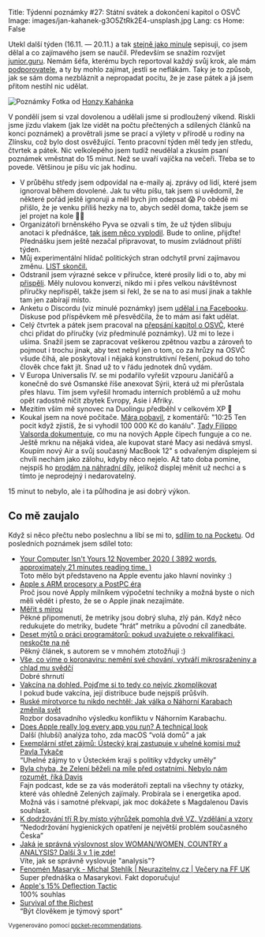 Title: Týdenní poznámky #27: Státní svátek a dokončení kapitol o OSVČ
Image: images/jan-kahanek-g3O5ZtRk2E4-unsplash.jpg
Lang: cs
Home: False


Utekl další týden (16.11. — 20.11.) a tak [stejně jako minule]({filename}/2020-11-13_tydenni-poznamky-26-clanek-na-hn-a-czechinvest.md) sepisuji, co jsem dělal a co zajímavého jsem se naučil. Především se snažím rozvíjet [junior.guru](https://junior.guru/). Nemám šéfa, kterému bych reportoval každý svůj krok, ale mám [podporovatele](https://junior.guru/donate/), a ty by mohlo zajímat, jestli se neflákám. Taky je to způsob, jak se sám doma nezbláznit a nepropadat pocitu, že je zase pátek a já jsem přitom nestihl nic udělat.

![Poznámky]({static}/images/jan-kahanek-g3O5ZtRk2E4-unsplash.jpg)
Fotka od [Honzy Kahánka](https://unsplash.com/@honza_kahanek)

V pondělí jsem si vzal dovolenou a udělali jsme si prodloužený víkend. Riskli jsme jízdu vlakem (jak lze vidět na počtu přečtených a sdílených článků na konci poznámek) a provětrali jsme se prací a výlety v přírodě u rodiny na Zlínsku, což bylo dost osvěžující. Tento pracovní týden měl tedy jen středu, čtvrtek a pátek. Nic velkolepého jsem tudíž neudělal a zkusím psaní poznámek vměstnat do 15 minut. Než se uvaří vajíčka na večeři. Třeba se to povede. Většinou je píšu víc jak hodinu.

- V průběhu středy jsem odpovídal na e-maily aj. zprávy od lidí, které jsem ignoroval během dovolené. Jak tu větu píšu, tak jsem si uvědomil, že některé pořád ještě ignoruji a měl bych jim odepsat 😱 Po obědě mi přišlo, že je venku příliš hezky na to, abych seděl doma, takže jsem se jel projet na kole 🤷‍♂️
- Organizátoři brněnského Pyva se ozvali s tím, že už týden slibuju anotaci k přednášce, [tak jsem něco vyplodil](https://pyvo.cz/brno-pyvo/2020-11/). Bude to online, přijďte! Přednášku jsem ještě nezačal připravovat, to musím zvládnout příští týden.
- Můj experimentální hlídač politických stran odchytil první zajímavou změnu. [LIST skončil.](https://twitter.com/honzajavorek/status/1329347842587156480)
- Odstranil jsem výrazné sekce v příručce, které prosily lidi o to, aby mi [přispěli](https://junior.guru/donate/). Měly nulovou konverzi, nikdo mi i přes velkou návštěvnost příručky nepřispěl, takže jsem si řekl, že se na to asi musí jinak a takhle tam jen zabírají místo.
- Anketu o Discordu (viz minulé poznámky) jsem [udělal i na Facebooku](https://www.facebook.com/groups/junior.guru/permalink/494820874774858/). Diskuse pod příspěvkem mě přesvědčila, že to mám asi fakt udělat.
- Celý čtvrtek a pátek jsem pracoval na [přepsání kapitol o OSVČ](https://github.com/honzajavorek/junior.guru/pull/414), které chci přidat do příručky (viz předminulé poznámky). Už mi to leze i ušima. Snažil jsem se zapracovat veškerou zpětnou vazbu a zároveň to pojmout i trochu jinak, aby text nebyl jen o tom, co za hrůzy na OSVČ všude číhá, ale poskytoval i nějaká konstruktivní řešení, pokud do toho člověk chce fakt jít. Snad už to v řádu jednotek dnů vydám.
- V Europa Universalis IV. se mi podařilo vyřešit vzpouru Janičářů a konečně do své Osmanské říše anexovat Sýrii, která už mi přerůstala přes hlavu. Tím jsem vyřešil hromadu interních problémů a už mohu opět radostně ničit zbytek Evropy, Asie i Afriky.
- Mezitím vším mě synovec na Duolingu předběhl v celkovém XP 🤨
- Koukal jsem na nové počítače. [Mára pobavil](https://www.youtube.com/watch?v=heGYlDrrRMM), z komentářů: "10:25 Ten pocit když zjistíš, že si vyhodil 100 000 Kč do kanálu". [Tady Filippo Valsorda dokumentuje](https://twitter.com/FiloSottile/status/1329093320207859717), co mu na nových Apple čipech funguje a co ne. Ještě mrknu na nějaká videa, ale kupovat staré Macy asi nedává smysl. Koupím nový Air a svůj současný MacBook 12" s odvařeným displejem si chvíli nechám jako zálohu, kdyby něco nejelo. Až tato doba pomine, nejspíš ho [prodám na náhradní díly](https://www.nbservis.cz/vykup/), jelikož displej měnit už nechci a s tímto je neprodejný i nedarovatelný.

15 minut to nebylo, ale i ta půlhodina je asi dobrý výkon.


## Co mě zaujalo

Když si něco přečtu nebo poslechnu a líbí se mi to, [sdílím to na Pocketu](https://getpocket.com/@honzajavorek). Od posledních poznámek jsem sdílel toto:

- [Your Computer Isn't Yours 12 November 2020 ( 3892 words, approximately 21 minutes reading time. )](https://getpocket.com/redirect?&url=https%3A%2F%2Fsneak.berlin%2F20201112%2Fyour-computer-isnt-yours%2F&h=1ca11d5c8ffae8444fbf658e907e3f5ebb9dc59ddcb2a91959aef7c02d825230)<br>Toto mělo být představeno na Apple eventu jako hlavní novinky :)
- [Apple s ARM procesory a PostPC éra](https://getpocket.com/redirect?&url=https%3A%2F%2Fwww.marigold.cz%2Fitem%2Fapple-s-arm-procesory-a-postpc-era&h=e803a37e770de6581445f01c54a85aeb386fef74de97c6920a15c5320272aa47)<br>Proč jsou nové Apply milníkem výpočetní techniky a možná byste o nich měli vědět i přesto, že se o Apple jinak nezajímáte.
- [Měřit s mírou](https://getpocket.com/redirect?&url=https%3A%2F%2Fhoudekpetr.blogspot.com%2F2020%2F11%2Fmerit-s-mirou.html&h=62f0cb651b9693bb0efc7006bd8ffa6f987531345008cc4353d0a01cd695e538)<br>Pěkné připomenutí, že metriky jsou dobrý sluha, zlý pán. Když něco redukujete do metriky, budete “hrát” metriku a původní cíl zanedbáte.
- [Deset mýtů o práci programátorů: pokud uvažujete o rekvalifikaci, neskočte na ně](https://getpocket.com/redirect?&url=https%3A%2F%2Fnazory.ihned.cz%2Fc7-66842510-ofofc-cf514314230baa8&h=15a68c2e90b4cd4d8163f6c1ee03490eea52f2a3064ff58d61e2bdde9a5e9532)<br>Pěkný článek, s autorem se v mnohém ztotožňuji :)
- [Vše, co víme o koronaviru: nemění své chování, vytváří mikrosraženiny a chlad mu svědčí](https://getpocket.com/redirect?&url=https%3A%2F%2Fwww.irozhlas.cz%2Fzpravy-domov%2Fvse-o-koronaviru-covid-19-prehled-cesko-svet-studie-priznaky-leky-vakcina_2010180600_dok&h=74b53a93b076c4ce02c8493fd635aaf2847ead93f55c961a2b27b50999ce6049)<br>Dobré shrnutí
- [Vakcína na dohled. Pojďme si to tedy co nejvíc zkomplikovat](https://getpocket.com/redirect?&url=https%3A%2F%2Ffinmag.penize.cz%2Fkaleidoskop%2F421424-vakcina-na-dohled-pojdme-si-to-tedy-co-nejvic-zkomplikovat&h=eccc0bfb83b8e0baa490d8757fb41b8b69183e541a75a78b3dbe58ab23f4b1aa)<br>I pokud bude vakcína, její distribuce bude nejspíš průšvih.
- [Ruské mírotvorce tu nikdo nechtěl: Jak válka o Náhorní Karabach změnila svět](https://getpocket.com/redirect?&url=https%3A%2F%2Ft.co%2FtFfSUeSLec%3Fssr%3Dtrue&h=266e0a5d12c6bc966c3f9c9b4a02de26a060687c2d49334500b7b73cbb212db9)<br>Rozbor dosavadního výsledku konfliktu v Náhorním Karabachu.
- [Does Apple really log every app you run? A technical look](https://getpocket.com/redirect?&url=https%3A%2F%2Fblog.jacopo.io%2Fen%2Fpost%2Fapple-ocsp%2F&h=0322f0ac68a2cf2a56504487dac42da4feedaca185f32702b86b669db2b5d9b3)<br>Další (hlubší) analýza toho, zda macOS “volá domů” a jak
- [Exemplární střet zájmů: Ústecký kraj zastupuje v uhelné komisi muž Pavla Tykače](https://getpocket.com/redirect?&url=http%3A%2F%2Fgo.sparkpostmail.com%2Ff%2Fa%2FBS_V8m7K4vywHEnL7Rh8XA%7E%7E%2FAAA-fAA%7E%2FRgRhlLaMP0TraHR0cHM6Ly9kZW5pa3JlZmVyZW5kdW0uY3ovY2xhbmVrLzMxOTQ0LWV4ZW1wbGFybmktc3RyZXQtemFqbXUtdXN0ZWNreS1rcmFqLXphc3R1cHVqZS12LXVoZWxuZS1rb21pc2ktbXV6LXBhdmxhLXR5a2FjZT91dG1fc291cmNlPWVjb21haWwmdXRtX2NhbXBhaWduPTIwMjBfMTFfMTNfcm96ZXNpbGthX3JlcG9ydGVya3lfaV8xNjEwMjAyMCZ1dG1fbWVkaXVtPWVtYWlsJnV0bV90ZXJtPTUxMTImZWNtaWQ9NDYxMFcDc3BjQgoAJ7Exsl-4NdgCUhRtYWlsQGhvbnphamF2b3Jlay5jelgEAABpUQ%7E%7E&h=18b97e312de397117a18becad8b01c6f1b221cb0925d34532088df22489caf81)<br>“Uhelné zájmy to v Ústeckém kraji s politiky vždycky uměly”
- [Byla chyba, že Zelení běželi na míle před ostatními. Nebylo nám rozumět, říká Davis](https://getpocket.com/redirect?&url=https%3A%2F%2Fwww.info.cz%2Fpodcasty%2Finsider-podcast%2Fbyla-chyba-ze-zeleni-bezeli-na-mile-pred-ostatnimi-nebylo-nam-rozumet-rika-davis&h=b9a69301e0bd97101808568956d12309d13c417bc9f98f0dc208841d96d0455d)<br>Fajn podcast, kde se za vás moderátoři zeptali na všechny ty otázky, které vás ohledně Zelených zajímaly. Probírala se i energetika apod. Možná vás i samotné překvapí, jak moc dokážete s Magdalenou Davis souhlasit.
- [K dodržování tří R by místo výhrůžek pomohla dvě VZ. Vzdělání a vzory](https://getpocket.com/redirect?&url=https%3A%2F%2Ft.co%2FDo5OH0n6Vg%3Fssr%3Dtrue&h=9eea954eb130a9a95e803f526d23328d55368bb48dc5e0ccdd26a9ee9bb325b0)<br>“Nedodržování hygienických opatření je největší problém současného Česka”
- [Jaká je správná výslovnost slov WOMAN/WOMEN, COUNTRY a ANALYSIS? Další 3 v 1 je zde!](https://getpocket.com/redirect?&url=https%3A%2F%2Fwww.youtube.com%2Fwatch%3Fv%3D0PKtVzb2M4g&h=25885542016a96021fe4aecf95c102fc178f3b1eb261855add9e4d6937d0a451)<br>Víte, jak se správně vyslovuje "analysis"?
- [Fenomén Masaryk - Michal Stehlík | Neurazitelny.cz | Večery na FF UK](https://getpocket.com/redirect?&url=https%3A%2F%2Fwww.youtube.com%2Fwatch%3Fv%3DXt0vLLTpJK8&h=2a56c32854e96354ee995acca37da1ea0efbb9e618fc64045413c51349f7c10b)<br>Super přednáška o Masarykovi. Fakt doporučuju!
- [Apple's 15% Deflection Tactic](https://getpocket.com/redirect?&url=https%3A%2F%2Fwww.johnluxford.com%2Fblog%2Fapples-15-percent-deflection-tactic%2F&h=c9f6d3b1a3a1ba0f5c67f0bb0069f395d5512f0f6b8952cf1567bc3fc939e199)<br>100% souhlas
- [Survival of the Richest](https://getpocket.com/redirect?&url=https%3A%2F%2Fonezero.medium.com%2Fsurvival-of-the-richest-9ef6cddd0cc1&h=c93dc1ee0c69376013341eb2b755a5f089c60ee81a4c55017b74e125858e6211)<br>“Být člověkem je týmový sport”

<small>Vygenerováno pomocí <a href="https://pypi.org/project/pocket-recommendations/">pocket-recommendations</a>.</small>
